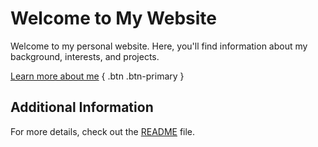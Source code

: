 # Welcome to My Website

Welcome to my personal website. Here, you'll find information about my background, interests, and projects.

[Learn more about me](/_pages/about.md) { .btn .btn-primary }

## Additional Information

For more details, check out the [README](README.md) file.
